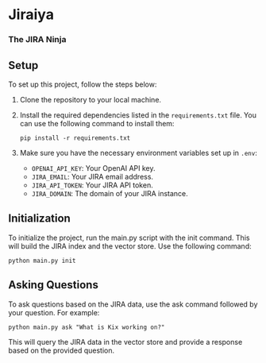 # Jiraiya
### The JIRA Ninja

## Setup
To set up this project, follow the steps below:

1. Clone the repository to your local machine.
2. Install the required dependencies listed in the `requirements.txt` file. You can use the following command to install them:
    
    ```
    pip install -r requirements.txt
    ```

3. Make sure you have the necessary environment variables set up in `.env`:
    
    - `OPENAI_API_KEY`: Your OpenAI API key.
    - `JIRA_EMAIL`: Your JIRA email address.
    - `JIRA_API_TOKEN`: Your JIRA API token.
    - `JIRA_DOMAIN`: The domain of your JIRA instance.

## Initialization
To initialize the project, run the main.py script with the init command. This will build the JIRA index and the vector store. Use the following command:

```
python main.py init
```

## Asking Questions
To ask questions based on the JIRA data, use the ask command followed by your question. For example:
```
python main.py ask "What is Kix working on?"
```
This will query the JIRA data in the vector store and provide a response based on the provided question.
